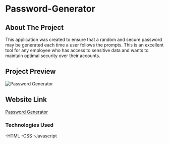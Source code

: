 # Password-Generator

## About The Project

This application was created to ensure that a random and secure password may be generated each time a user follows the prompts. This is an excellent tool for any employee who has access to sensitive data and wants to maintain optimal security over their accounts.

## Project Preview

![Password Generator](passwordgenerator.PNG)

## Website Link
[Password Generator](file:///C:/Users/oad83/Desktop/upennbootcamp/Password-Generator/Develop/index.html)

### Technologies Used
-HTML
-CSS
-Javascript


